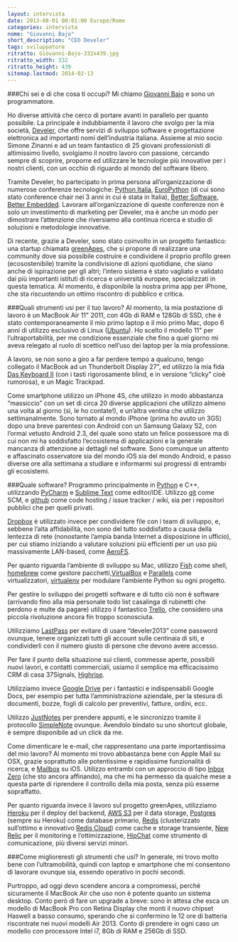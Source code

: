 ```yaml
---
layout: intervista
date: 2013-08-01 00:01:00 Europe/Rome
categories: intervista
nome: "Giovanni Bajo"
short_description: "CEO Develer"
tags: sviluppatore
ritratto: Giovanni-Bajo-332x439.jpg
ritratto_width: 332
ritratto_height: 439
sitemap.lastmod: 2014-02-13
---
```



###Chi sei e di che cosa ti occupi?
Mi chiamo [Giovanni Bajo][1] e sono un programmatore.

Ho diverse attività che cerco di portare avanti in parallelo per quanto possibile. La principale è indubbiamente il lavoro che svolgo per la mia società, [Develer][2], che offre servizi di sviluppo software e progettazione elettronica ad importanti nomi dell’industria italiana. Assieme al mio socio Simone Zinanni e ad un team fantastico di 25 giovani professionisti di altimissimo livello, svolgiamo il nostro lavoro con passione, cercando sempre di scoprire, proporre ed utilizzare le tecnologie più innovative per i nostri clienti, con un occhio di riguardo al mondo del software libero.

Tramite Develer, ho partecipato in prima persona all’organizzazione di numerose conferenze tecnologiche: [Python Italia][3], [EuroPython][4] (di cui sono stato conference chair nei 3 anni in cui è stata in Italia), [Better Software][5], [Better Embedded][6]. Lavorare all’organizzazione di queste conferenze non è solo un investimento di marketing per Develer, ma è anche un modo per dimostrare l’attenzione che riversiamo alla continua ricerca e studio di soluzioni e metodologie innovative.

Di recente, grazie a Develer, sono stato coinvolto in un progetto fantastico: una startup chiamata [greenApes][7], che si propone di realizzare una community dove sia possibile costruire e condividere il proprio profilo green (ecosostenibile) tramite la condivisione di azioni quotidiane, che siano anche di ispirazione per gli altri; l’intero sistema è stato vagliato e validato dai più importanti istituti di ricerca e università europee, specializzati in questa tematica. Al momento, è disponibile la nostra prima app per iPhone, che sta riscuotendo un ottimo riscontro di pubblico e critica.

###Quali strumenti usi per il tuo lavoro?
Al momento, la mia postazione di lavoro è un MacBook Air 11" 2011, con 4Gb di RAM e 128Gb di SSD, che è stato contemporaneamente il mio primo laptop e il mio primo Mac, dopo 6 anni di utilizzo esclusivo di Linux ([Ubuntu][ubuntu]). Ho scelto il modello 11" per l’ultraportabilità, per me condizione essenziale che fino a quel giorno mi aveva relegato al ruolo di scettico nell’uso dei laptop per la mia professione.

A lavoro, se non sono a giro a far perdere tempo a qualcuno, tengo collegato il MacBook ad un Thunderbolt Display 27", ed utilizzo la mia fida [Das Keyboard II][8] (con i tasti rigorosamente blind, e in versione “clicky” cioè rumorosa), e un Magic Trackpad.

Come smartphone utilizzo un iPhone 4S, che utilizzo in modo abbastanza “massiccio” con un set di circa 20 diverse applicazioni che utilizzo almeno una volta al giorno (sì, le ho contate!), e un’altra ventina che utilizzo settimanalmente. Sono tornato al mondo iPhone (prima ho avuto un 3GS) dopo una breve parentesi con Android con un Samsung Galaxy S2, con l’ormai vetusto Android 2.3, del quale sono stato un felice possessore ma di cui non mi ha soddisfatto l’ecosistema di applicazioni e la generale mancanza di attenzione ai dettagli nel software. Sono comunque un attento e affascinato osservatore sia del mondo iOS sia del mondo Android, e passo diverse ore alla settimana a studiare e informarmi sui progressi di entrambi gli ecosistemi.

###Quale software?
Programmo principalmente in [Python][python] e C++, utilizzando [PyCharm][pycharm] e [Sublime Text][st] come editor/IDE. Utilizzo [git][git] come SCM, e [github][github] come code hosting / issue tracker / wiki, sia per i repositori pubblici che per quelli privati.

[Dropbox][Dropbox] è utilizzato invece per condividere file con i team di sviluppo, e, sebbene l’alta affidabilità, non sono del tutto soddisfatto a causa della lentezza di rete (nonostante l’ampia banda Internet a disposizione in ufficio), per cui stiamo iniziando a valutare soluzioni più efficienti per un uso più massivamente LAN-based, come [AeroFS][aerofs].

Per quanto riguarda l’ambiente di sviluppo su Mac, utilizzo [Fish][fish] come shell, [homebrew][homebrew] come gestore pacchetti,[VirtualBox][virtualbox] e [Parallels][parallels] come virtualizzatori, [virtualenv][virtualenv] per modulare l’ambiente Python su ogni progetto.

Per gestire lo sviluppo dei progetti software e di tutto ciò non è software (arrivando fino alla mia personale todo list casalinga di rubinetti che perdono e multe da pagare) utilizzo il fantastico [Trello][trello], che considero una piccola rivoluzione ancora fin troppo sconosciuta.

Utilizziamo [LastPass][lastpass] per evitare di usare “develer2013” come password ovunque, tenere organizzati tutti gli account sulle centinaia di siti, e condividerli con il numero giusto di persone che devono avere accesso.

Per fare il punto della situazione sui clienti, commesse aperte, possibili nuovi lavori, e contatti commerciali, usiamo il semplice ma efficacissimo CRM di casa 37Signals, [Highrise][highrise].

Utilizziamo invece [Google Drive][gdrive] per i fantastici e indispensabili Google Docs, per esempio per tutta l’amministrazione aziendale, per la stesura di documenti, bozze, fogli di calcolo per preventivi, fatture, ordini, ecc.

Utilizzo [JustNotes][justnotes] per prendere appunti, e le sincronizzo tramite il protocollo [SimpleNote][simplenote] ovunque. Avendolo bindato su uno shortcut globale, è sempre disponibile ad un click da me.

Come dimenticare le e-mail, che rappresentano una parte importantissima del mio lavoro? Al momento mi trovo abbastanza bene con Apple Mail su OSX, grazie soprattutto alle potentissime e rapidissime funzionalità di ricerca, e [Mailbox][mailbox] su iOS. Utilizzo entrambi con un approccio di tipo [Inbox Zero][inboxzero] (che sto ancora affinando), ma che mi ha permesso da qualche mese a questa parte di riprendere il controllo della mia posta, senza più esserne sopraffatto.

Per quanto riguarda invece il lavoro sul progetto greenApes, utilizziamo [Heroku][heroku] per il deploy del backend, [AWS S3][s3] per il data storage, [Postgres][herokupostgres] (sempre su Heroku) come database primario, [Redis][redis] (clusterizzato sull’ottimo e innovativo [Redis Cloud][rediscloud]) come cache e storage transiente, [New Relic][newrelic] per il monitoring e l’ottimizzazione, [HipChat][hipchat] come strumento di comunicazione, più diversi servizi minori.

###Come miglioreresti gli strumenti che usi?
In generale, mi trovo molto bene con l’ultramobilità, quindi con laptop e smartphone che mi consentono di lavorare ovunque sia, essendo operativo in pochi secondi.

Purtroppo, ad oggi devo scendere ancora a compromessi, perché sicuramente il MacBook Air che uso non è potente quanto un sistema desktop. Conto però di fare un upgrade a breve: sono in attesa che esca un modello di MacBook Pro con Retina Display che monti il nuovo chipset Haswell a basso consumo, sperando che si confermino le 12 ore di batteria riscontrate nei nuovi modelli Air 2013. Conto di prendere in ogni caso un modello con processore Intel i7, 8Gb di RAM e 256Gb di SSD.


[1]: http://giovanni.bajo.it "Blog di Giovanni Bajo"
[2]: http://www.develer.com "Develer"
[3]: http://www.pycon.it "PyCon Italia"
[4]: http://europython.eu "EuroPython"
[5]: http://www.bettersoftware.it "Better software"
[6]: http://www.betterembedded.it "Better embedded"
[7]: http://www.greenapes.com "greenApes: You are not alone in the jungle."
[8]: http://www.daskeyboard.com "Das Keyboard: Mechanical keyboard."
[ubuntu]: http://www.ubuntu.com "Ubuntu: The world's most popular free OS."
[python]: http://www.python.org "Python programming language"
[pycharm]: http://www.jetbrains.com/pycharm/ "PyCharm: Powerful Python and Django IDE."
[st]: http://www.sublimetext.com/ "Sublime Text is a sophisticated text editor for code, markup and prose."
[git]: http://git-scm.com "git: --distributed-even-if-your-workflow-isnt"
[github]: https://github.com "GitHub: Powerful collaboration, code review, and code management for open source and private projects."
[Dropbox]: http://dropbox.com/ "Dropbox: I tuoi file sempre con te."
[aerofs]: https://aerofs.com "AeroFS: Private file sync & share, made easy."
[fish]: http://fishshell.com "Fish shell: Finally, a command line shell for the 90s."
[homebrew]: http://brew.sh "Homebrew: The missing package manager for OS X."
[virtualbox]: https://www.virtualbox.org
[parallels]: http://www.parallels.com "Parallels: Soluzioni per automazione e virtualizzazione."
[virtualenv]: https://pypi.python.org/pypi/virtualenv "virtualenv: Virtual Python Environment builder."
[trello]: https://trello.com "Trello: Organize anything, together."
[lastpass]: https://lastpass.com "LastPass: the last pass you'll have to remember."
[highrise]: http://highrisehq.com
[gdrive]: https://drive.google.com "Google Drive"
[justnotes]: http://selfcoded.com/justnotes "JustNotes: A simple, beautiful and powerful notes app for OS X."
[simplenote]: http://simplenote.com "Simplenote: The simplest way to keep notes."
[mailbox]: http://www.mailboxapp.com "Mailbox app: Put email in its place."
[inboxzero]: http://www.slideshare.net/merlinmann/inbox-zero-actionbased-email "Slideshare: Inbox Zero, action based email."
[heroku]: https://www.heroku.com "Heroku: Deliver apps, the right way."
[s3]: http://aws.amazon.com/s3/ "Amazon S3: Cloud computing storage."
[herokupostgres]: https://postgres.heroku.com "HerokuPostgres: Postgres as a Service on AWS."
[redis]: http://redis.io "Redis is an open source, BSD licensed, advanced key-value store."
[rediscloud]: http://redis-cloud.com "Redis Cloud: Enterprise-Class Redis Hosting for Developers."
[newrelic]: http://newrelic.com "New Relic: A Developer’s Best Friend."
[hipchat]: https://www.hipchat.com "HipChat: Group chat and IM built for teams."
